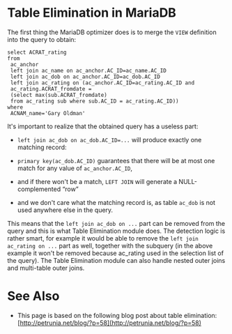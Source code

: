 # Table Elimination in MariaDB

The first thing the MariaDB optimizer does is to merge the `VIEW`
definition into the query to obtain:

```
select ACRAT_rating
from
 ac_anchor
 left join ac_name on ac_anchor.AC_ID=ac_name.AC_ID
 left join ac_dob on ac_anchor.AC_ID=ac_dob.AC_ID
 left join ac_rating on (ac_anchor.AC_ID=ac_rating.AC_ID and
 ac_rating.ACRAT_fromdate = 
 (select max(sub.ACRAT_fromdate)
 from ac_rating sub where sub.AC_ID = ac_rating.AC_ID))
where
 ACNAM_name='Gary Oldman'
```

It's important to realize that the obtained query has a useless part:

* `left join ac_dob on ac_dob.AC_ID=...` will produce exactly
 one matching record:

 * `primary key(ac_dob.AC_ID)` guarantees that there will be
 at most one match for any value of `ac_anchor.AC_ID`,
 * and if there won't be a match, `LEFT JOIN` will generate a
 NULL-complemented “row”
* and we don't care what the matching record is, as table
 `ac_dob` is not used anywhere else in the query.

This means that the `left join ac_dob on ...` part can be
removed from the query and this is what Table Elimination module does. The
detection logic is rather smart, for example it would be able to remove the
`left join ac_rating on ...` part as well, together with the
subquery (in the above example it won't be removed because ac_rating used in
the selection list of the query). The Table Elimination module can also handle
nested outer joins and multi-table outer joins.

#

# See Also

* This page is based on the following blog post about table elimination:
 [http://petrunia.net/blog/?p=58](http://petrunia.net/blog/?p=58)